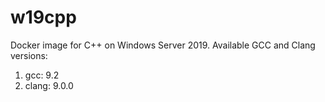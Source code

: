 # w19cpp

Docker image for C++ on Windows Server 2019. Available GCC and Clang versions:

   1. gcc: 9.2
   2. clang: 9.0.0
